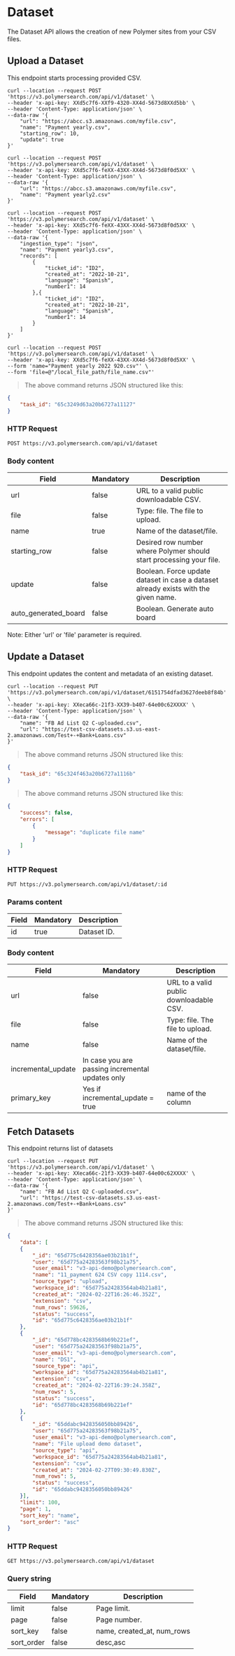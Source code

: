 # Dataset

The Dataset API allows the creation of new Polymer sites from your CSV files.


## Upload a Dataset

This endpoint starts processing provided CSV.

```shell
curl --location --request POST 'https://v3.polymersearch.com/api/v1/dataset' \
--header 'x-api-key: XXd5c7f6-XXf9-4320-XX4d-5673d8XXd5bb' \
--header 'Content-Type: application/json' \
--data-raw '{
    "url": "https://abcc.s3.amazonaws.com/myfile.csv",
    "name": "Payment yearly.csv",
    "starting_row": 10,
    "update": true
}'
```

```shell
curl --location --request POST 'https://v3.polymersearch.com/api/v1/dataset' \
--header 'x-api-key: XXd5c7f6-feXX-43XX-XX4d-5673d8f0d5XX' \
--header 'Content-Type: application/json' \
--data-raw '{
    "url": "https://abcc.s3.amazonaws.com/myfile.csv",
    "name": "Payment yearly2.csv"
}'
```

```shell
curl --location --request POST 'https://v3.polymersearch.com/api/v1/dataset' \
--header 'x-api-key: XXd5c7f6-feXX-43XX-XX4d-5673d8f0d5XX' \
--header 'Content-Type: application/json' \
--data-raw '{
    "ingestion_type": "json",
    "name": "Payment yearly3.csv",
    "records": [
        {
            "ticket_id": "ID2",
            "created_at": "2022-10-21",
            "language": "Spanish",
            "number1": 14
        },{
            "ticket_id": "ID2",
            "created_at": "2022-10-21",
            "language": "Spanish",
            "number1": 14
        }
    ]
}'
```

```shell
curl --location --request POST 'https://v3.polymersearch.com/api/v1/dataset' \
--header 'x-api-key: XXd5c7f6-feXX-43XX-XX4d-5673d8f0d5XX' \
--form 'name="Payment yearly 2022 920.csv"' \
--form 'file=@"/local_file_path/file_name.csv"'
```

> The above command returns JSON structured like this:

```json
{
    "task_id": "65c3249d63a20b6727a11127"
}
```

### HTTP Request

`POST https://v3.polymersearch.com/api/v1/dataset`

### Body content

Field | Mandatory | Description
--------- | ------- | -----------
url | false | URL to a valid public downloadable CSV.
file | false | Type: file. The file to upload.
name | true | Name of the dataset/file.
starting_row | false | Desired row number where Polymer should start processing your file.
update | false | Boolean. Force update dataset in case a dataset already exists with the given name.
auto_generated_board | false | Boolean. Generate auto board

Note: Either 'url' or 'file' parameter is required.

## Update a Dataset

This endpoint updates the content and metadata of an existing dataset.

```shell
curl --location --request PUT 'https://v3.polymersearch.com/api/v1/dataset/6151754dfad3627deeb8f84b' \
--header 'x-api-key: XXeca66c-21f3-XX39-b407-64e00c62XXXX' \
--header 'Content-Type: application/json' \
--data-raw '{
    "name": "FB Ad List Q2 C-uploaded.csv",
    "url": "https://test-csv-datasets.s3.us-east-2.amazonaws.com/Test+-+Bank+Loans.csv"
}'
```


> The above command returns JSON structured like this:

```json
{
    "task_id": "65c324f463a20b6727a1116b"
}
```

> The above command returns JSON structured like this:

```json
{
    "success": false,
    "errors": [
        {
            "message": "duplicate file name"
        }
    ]
}
```

### HTTP Request

`PUT https://v3.polymersearch.com/api/v1/dataset/:id`


### Params content

Field | Mandatory | Description
--------- | ------- | -----------
id | true | Dataset ID.

### Body content

Field | Mandatory | Description
--------- | ------- | -----------
url | false | URL to a valid public downloadable CSV.
file | false | Type: file. The file to upload.
name | false | Name of the dataset/file.
incremental_update | In case you are passing incremental updates only
primary_key | Yes if incremental_update = true | name of the column



## Fetch Datasets

This endpoint returns list of datasets

```shell
curl --location --request PUT 'https://v3.polymersearch.com/api/v1/dataset' \
--header 'x-api-key: XXeca66c-21f3-XX39-b407-64e00c62XXXX' \
--header 'Content-Type: application/json' \
--data-raw '{
    "name": "FB Ad List Q2 C-uploaded.csv",
    "url": "https://test-csv-datasets.s3.us-east-2.amazonaws.com/Test+-+Bank+Loans.csv"
}'
```


> The above command returns JSON structured like this:

```json
{
    "data": [
    {
        "_id": "65d775c6428356ae03b21b1f",
        "user": "65d775a24283563f98b21a75",
        "user_email": "v3-api-demo@polymersearch.com",
        "name": "11_payment 624 CSV copy 1114.csv",
        "source_type": "upload",
        "workspace_id": "65d775a24283564ab4b21a81",
        "created_at": "2024-02-22T16:26:46.352Z",
        "extension": "csv",
        "num_rows": 59626,
        "status": "success",
        "id": "65d775c6428356ae03b21b1f"
    },
    {
        "_id": "65d778bc4283568b69b221ef",
        "user": "65d775a24283563f98b21a75",
        "user_email": "v3-api-demo@polymersearch.com",
        "name": "DS1",
        "source_type": "api",
        "workspace_id": "65d775a24283564ab4b21a81",
        "extension": "csv",
        "created_at": "2024-02-22T16:39:24.358Z",
        "num_rows": 5,
        "status": "success",
        "id": "65d778bc4283568b69b221ef"
    },
    {
        "_id": "65ddabc9428356050bb89426",
        "user": "65d775a24283563f98b21a75",
        "user_email": "v3-api-demo@polymersearch.com",
        "name": "File upload demo dataset",
        "source_type": "api",
        "workspace_id": "65d775a24283564ab4b21a81",
        "extension": "csv",
        "created_at": "2024-02-27T09:30:49.830Z",
        "num_rows": 5,
        "status": "success",
        "id": "65ddabc9428356050bb89426"
    }],
    "limit": 100,
    "page": 1,
    "sort_key": "name",
    "sort_order": "asc"
}
```


### HTTP Request

`GET https://v3.polymersearch.com/api/v1/dataset`


### Query string

Field | Mandatory | Description
--------- | ------- | -----------
limit | false | Page limit.
page | false | Page number.
sort_key | false | name, created_at, num_rows
sort_order | false | desc,asc
